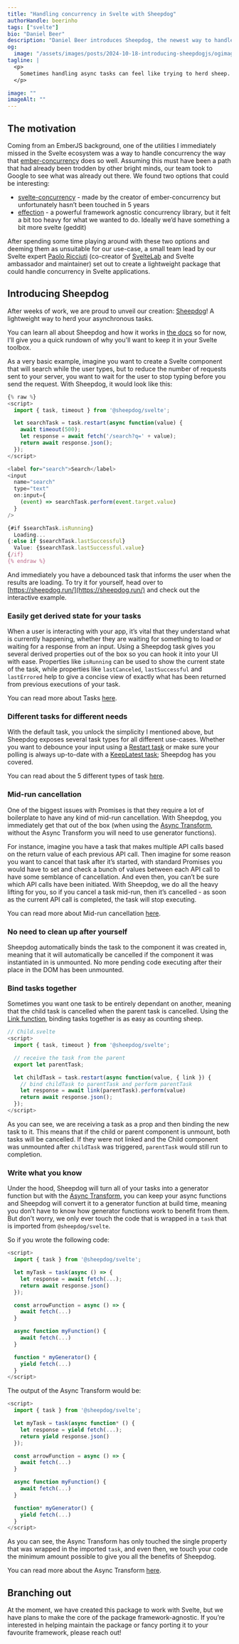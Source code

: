 ```yaml
---
title: "Handling concurrency in Svelte with Sheepdog"
authorHandle: beerinho
tags: ["svelte"]
bio: "Daniel Beer"
description: "Daniel Beer introduces Sheepdog, the newest way to handle asynchronous tasks in your Svelte app"
og:
  image: "/assets/images/posts/2024-10-18-introducing-sheepdogjs/ogimage.png"
tagline: |
  <p>
    Sometimes handling async tasks can feel like trying to herd sheep. With Sheepdog, you'll have an expert to help you keep your async flock in order.
  </p>

image: ""
imageAlt: ""
---
```


## The motivation

Coming from an EmberJS background, one of the utilities I immediately missed in the Svelte ecosystem was a way to handle concurrency the way that [ember-concurrency](https://ember-concurrency.com/) does so well. Assuming this must have been a path that had already been trodden by other bright minds, our team took to Google to see what was already out there. We found two options that could be interesting:

- [svelte-concurrency](https://github.com/machty/svelte-concurrency) - made by the creator of ember-concurrency but unfortunately hasn’t been touched in 5 years
- [effection](https://github.com/thefrontside/effection) - a powerful framework agnostic concurrency library, but it felt a bit too heavy for what we wanted to do. Ideally we’d have something a bit more svelte (geddit)

After spending some time playing around with these two options and deeming them as unsuitable for our use-case, a small team lead by our Svelte expert [Paolo Ricciuti](https://x.com/paoloricciuti) (co-creator of [SvelteLab](https://www.sveltelab.dev/) and Svelte ambassador and maintainer) set out to create a lightweight package that could handle concurrency in Svelte applications.

## Introducing Sheepdog

After weeks of work, we are proud to unveil our creation: [Sheepdog](https://sheepdog.run/)! A lightweight way to herd your asynchronous tasks.

You can learn all about Sheepdog and how it works in [the docs](https://sheepdog.run/getting-started/what-is-it/) so for now, I'll give you a quick rundown of why you'll want to keep it in your Svelte toolbox.

As a very basic example, imagine you want to create a Svelte component that will search while the user types, but to reduce the number of requests sent to your server, you want to wait for the user to stop typing before you send the request. With Sheepdog, it would look like this:

```js
{% raw %}
<script>
  import { task, timeout } from '@sheepdog/svelte';

  let searchTask = task.restart(async function(value) {
    await timeout(500);
    let response = await fetch('/search?q=' + value);
    return await response.json();
  });
</script>

<label for="search">Search</label>
<input
  name="search"
  type="text"
  on:input={
    (event) => searchTask.perform(event.target.value)
  }
/>

{#if $searchTask.isRunning}
  Loading...
{:else if $searchTask.lastSuccessful}
  Value: {$searchTask.lastSuccessful.value}
{/if}
{% endraw %}
```

And immediately you have a debounced task that informs the user when the results are loading. To try it for yourself, head over to [https://sheepdog.run/](https://sheepdog.run/) and check out the interactive example.

### Easily get derived state for your tasks

When a user is interacting with your app, it’s vital that they understand what is currently happening, whether they are waiting for something to load or waiting for a response from an input. Using a Sheepdog task gives you several derived properties out of the box so you can hook it into your UI with ease. Properties like `isRunning` can be used to show the current state of the task, while properties like `lastCanceled`, `lastSuccessful` and `lastErrored` help to give a concise view of exactly what has been returned from previous executions of your task.

You can read more about Tasks [here](https://sheepdog.run/getting-started/usage/).

### Different tasks for different needs

With the default task, you unlock the simplicity I mentioned above, but Sheepdog exposes several task types for all different use-cases. Whether you want to debounce your input using a [Restart task](https://sheepdog.run/reference/restart/) or make sure your polling is always up-to-date with a [KeepLatest task](https://sheepdog.run/reference/keep-latest/); Sheepdog has you covered.

You can read about the 5 different types of task [here](https://sheepdog.run/explainers/task-modifiers/).

### Mid-run cancellation

One of the biggest issues with Promises is that they require a lot of boilerplate to have any kind of mid-run cancellation. With Sheepdog, you immediately get that out of the box (when using the [Async Transform](#write-what-you-know), without the Async Transform you will need to use generator functions).

For instance, imagine you have a task that makes multiple API calls based on the return value of each previous API call. Then imagine for some reason you want to cancel that task after it’s started, with standard Promises you would have to set and check a bunch of values between each API call to have some semblance of cancellation. And even then, you can’t be sure which API calls have been initiated. With Sheepdog, we do all the heavy lifting for you, so if you cancel a task mid-run, then it’s cancelled - as soon as the current API call is completed, the task will stop executing.

You can read more about Mid-run cancellation [here](https://sheepdog.run/explainers/mid-run-cancellation/).

### No need to clean up after yourself

Sheepdog automatically binds the task to the component it was created in, meaning that it will automatically be cancelled if the component it was instantiated in is unmounted. No more pending code executing after their place in the DOM has been unmounted.

### Bind tasks together

Sometimes you want one task to be entirely dependant on another, meaning that the child task is cancelled when the parent task is cancelled. Using the [Link function](https://sheepdog.run/explainers/linking-tasks/), binding tasks together is as easy as counting sheep.

```js
// Child.svelte
<script>
  import { task, timeout } from '@sheepdog/svelte';

  // receive the task from the parent
  export let parentTask;

  let childTask = task.restart(async function(value, { link }) {
    // bind childTask to parentTask and perform parentTask
    let response = await link(parentTask).perform(value)
    return await response.json();
  });
</script>
```

As you can see, we are receiving a task as a prop and then binding the new task to it. This means that if the child or parent component is unmount, both tasks will be cancelled. If they were not linked and the Child component was unmounted after `childTask` was triggered, `parentTask` would still run to completion.

### Write what you know

Under the hood, Sheepdog will turn all of your tasks into a generator function but with the [Async Transform](https://sheepdog.run/explainers/async-transform/), you can keep your async functions and Sheepdog will convert it to a generator function at build time, meaning you don’t have to know how generator functions work to benefit from them. But don't worry, we only ever touch the code that is wrapped in a `task` that is imported from `@sheepdog/svelte`.

So if you wrote the following code:

```js
<script>
  import { task } from '@sheepdog/svelte';

  let myTask = task(async () => {
    let response = await fetch(...);
    return await response.json()
  });

  const arrowFunction = async () => {
    await fetch(...)
  }

  async function myFunction() {
    await fetch(...)
  }

  function * myGenerator() {
    yield fetch(...)
  }
</script>
```

The output of the Async Transform would be:

```js
<script>
  import { task } from '@sheepdog/svelte';

  let myTask = task(async function* () {
    let response = yield fetch(...);
    return yield response.json()
  });

  const arrowFunction = async () => {
    await fetch(...)
  }

  async function myFunction() {
    await fetch(...)
  }

  function* myGenerator() {
    yield fetch(...)
  }
</script>
```

As you can see, the Async Transform has only touched the single property that was wrapped in the imported `task`, and even then, we touch your code the minimum amount possible to give you all the benefits of Sheepdog.

You can read more about the Async Transform [here](https://sheepdog.run/explainers/async-transform/).

## Branching out

At the moment, we have created this package to work with Svelte, but we have plans to make the core of the package framework-agnostic. If you’re interested in helping maintain the package or fancy porting it to your favourite framework, please reach out!
